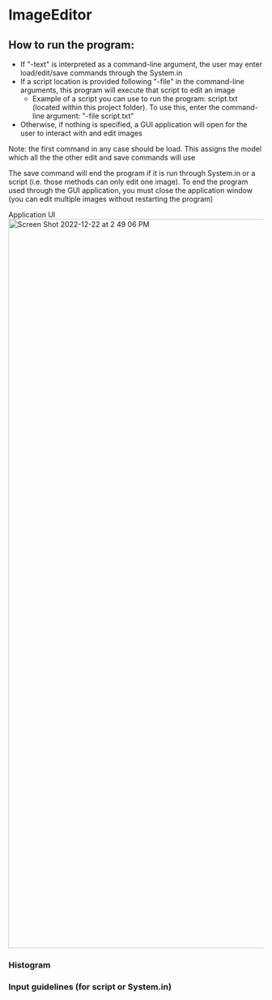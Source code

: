 # ImageEditor

## How to run the program:
 - If "-text" is interpreted as a command-line argument, the user may enter load/edit/save commands through the System.in
 - If a script location is provided following "-file" in the command-line arguments, this program will execute that script to edit an image
     - Example of a script you can use to run the program: script.txt (located within this project folder). To use this, enter the command-line argument: "-file script.txt"
 - Otherwise, if nothing is specified, a GUI application will open for the user to interact with and edit images
 
 Note: the first command in any case should be load. This assigns the  model which all the the other edit and save commands will use

The save command will end the program if it is run through System.in or a script (i.e. those methods can only edit one image). To end the program used through the GUI application, you must close the application window (you can edit multiple images without restarting the program)

Application UI
<img width="1440" alt="Screen Shot 2022-12-22 at 2 49 06 PM" src="https://user-images.githubusercontent.com/94412143/209214956-81f5feac-ae8d-4cf6-a599-79bec6bc91a4.png">

### Histogram

### Input guidelines (for script or System.in)
 
